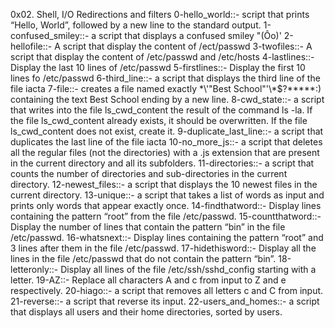0x02. Shell, I/O Redirections and filters
0-hello_world::- script that prints “Hello, World”, followed by a new line to the standard output.
1-confused_smiley::- a script that displays a confused smiley "(Ôo)'
2-hellofile::- A script that display the content of /ect/passwd
3-twofiles::- A script that display the content of /etc/passwd and /etc/hosts
4-lastlines::- Display the last 10 lines of /etc/passwd
5-firstlines::- Display the first 10 lines fo /etc/passwd
6-third_line::-  a script that displays the third line of the file iacta
7-file::-  creates a file named exactly \*\\'"Best School"\'\\*$\?\*\*\*\*\*:) containing the text Best School ending by a new line.
8-cwd_state::- a script that writes into the file ls_cwd_content the result of the command ls -la. If the file ls_cwd_content already exists, it should be overwritten. If the file ls_cwd_content does not exist, create it.
9-duplicate_last_line::- a script that duplicates the last line of the file iacta
10-no_more_js::- a script that deletes all the regular files (not the directories) with a .js extension that are present in the current directory and all its subfolders.
11-directories::- a script that counts the number of directories and sub-directories in the current directory.
12-newest_files::-  a script that displays the 10 newest files in the current directory.
13-unique::- a script that takes a list of words as input and prints only words that appear exactly once.
14-findthatword::- Display lines containing the pattern “root” from the file /etc/passwd.
15-countthatword::- Display the number of lines that contain the pattern “bin” in the file /etc/passwd.
16-whatsnext::- Display lines containing the pattern “root” and 3 lines after them in the file /etc/passwd.
17-hidethisword::- Display all the lines in the file /etc/passwd that do not contain the pattern “bin”.
18-letteronly::- Display all lines of the file /etc/ssh/sshd_config starting with a letter.
19-AZ::- Replace all characters A and c from input to Z and e respectively.
20-hiago::- a script that removes all letters c and C from input.
21-reverse::-  a script that reverse its input.
22-users_and_homes::-  a script that displays all users and their home directories, sorted by users.
